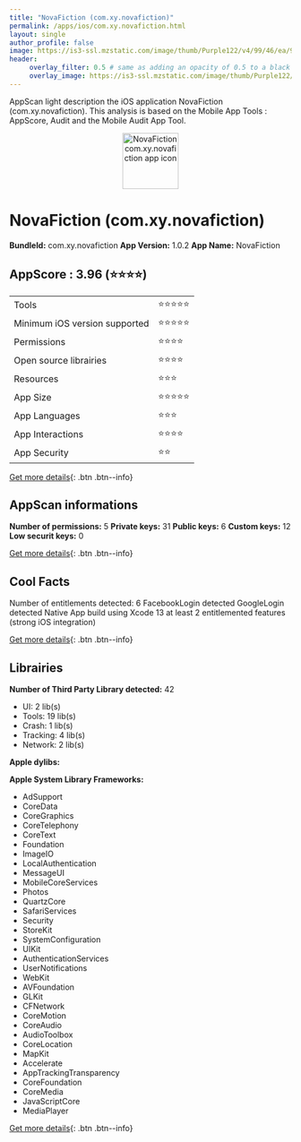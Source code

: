 ```yaml
---
title: "NovaFiction (com.xy.novafiction)"
permalink: /apps/ios/com.xy.novafiction.html
layout: single
author_profile: false
image: https://is3-ssl.mzstatic.com/image/thumb/Purple122/v4/99/46/ea/9946eaf0-cf7b-78dc-0044-ad9dcfe26eb4/AppIcon-1x_U007emarketing-0-10-0-0-85-220.png/512x512bb.jpg
header: 
     overlay_filter: 0.5 # same as adding an opacity of 0.5 to a black background
     overlay_image: https://is3-ssl.mzstatic.com/image/thumb/Purple122/v4/99/46/ea/9946eaf0-cf7b-78dc-0044-ad9dcfe26eb4/AppIcon-1x_U007emarketing-0-10-0-0-85-220.png/512x512bb.jpg
---
```

AppScan light description the iOS application NovaFiction (com.xy.novafiction). This analysis is based on the Mobile App Tools : AppScore, Audit and the Mobile Audit App Tool.

  
  
<div style="text-align: center;"><img src="https://is3-ssl.mzstatic.com/image/thumb/Purple122/v4/99/46/ea/9946eaf0-cf7b-78dc-0044-ad9dcfe26eb4/AppIcon-1x_U007emarketing-0-10-0-0-85-220.png/512x512bb.jpg" width="100" height="100" alt="NovaFiction com.xy.novafiction app icon"></div>  
  
# NovaFiction (com.xy.novafiction)

**BundleId:** com.xy.novafiction
**App Version:** 1.0.2
**App Name:** NovaFiction


## AppScore : 3.96 (⭐️⭐️⭐️⭐️) 

<table>
<tr><td> Tools </td><td> ⭐️⭐️⭐️⭐️⭐️ </td></tr>
<tr><td> Minimum iOS version supported </td><td> ⭐️⭐️⭐️⭐️⭐️ </td></tr>
<tr><td> Permissions </td><td> ⭐️⭐️⭐️⭐️ </td></tr>
<tr><td> Open source librairies </td><td> ⭐️⭐️⭐️⭐️ </td></tr>
<tr><td> Resources </td><td> ⭐️⭐️⭐️ </td></tr>
<tr><td> App Size </td><td> ⭐️⭐️⭐️⭐️⭐️ </td></tr>
<tr><td> App Languages </td><td> ⭐️⭐️⭐️ </td></tr>
<tr><td> App Interactions </td><td> ⭐️⭐️⭐️⭐️ </td></tr>
<tr><td> App Security </td><td> ⭐️⭐️ </td></tr>
</table>

[Get more details](/pricing.html){: .btn .btn--info}  
  
## AppScan informations 

**Number of permissions:** 5
**Private keys:** 31
**Public keys:** 6
**Custom keys:** 12
**Low securit keys:** 0
  
[Get more details](/pricing.html){: .btn .btn--info}

## Cool Facts

Number of entitlements detected: 6
FacebookLogin detected
GoogleLogin detected
Native App
build using Xcode 13
at least 2 entitlemented features (strong iOS integration)
  
[Get more details](/pricing.html){: .btn .btn--info}

## Librairies 
**Number of Third Party Library detected:** 42
- UI: 2 lib(s)
- Tools: 19 lib(s)
- Crash: 1 lib(s)
- Tracking: 4 lib(s)
- Network: 2 lib(s)

**Apple dylibs:**


**Apple System Library Frameworks:**
- AdSupport
- CoreData
- CoreGraphics
- CoreTelephony
- CoreText
- Foundation
- ImageIO
- LocalAuthentication
- MessageUI
- MobileCoreServices
- Photos
- QuartzCore
- SafariServices
- Security
- StoreKit
- SystemConfiguration
- UIKit
- AuthenticationServices
- UserNotifications
- WebKit
- AVFoundation
- GLKit
- CFNetwork
- CoreMotion
- CoreAudio
- AudioToolbox
- CoreLocation
- MapKit
- Accelerate
- AppTrackingTransparency
- CoreFoundation
- CoreMedia
- JavaScriptCore
- MediaPlayer


  
[Get more details](/pricing.html){: .btn .btn--info}

